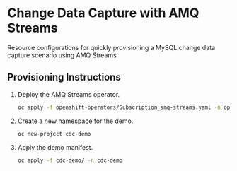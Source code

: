# Change Data Capture with AMQ Streams

Resource configurations for quickly provisioning a MySQL change data capture scenario using AMQ Streams

## Provisioning Instructions

1. Deploy the AMQ Streams operator.
   ```bash
   oc apply -f openshift-operators/Subscription_amq-streams.yaml -n openshift-operators
   ```
2. Create a new namespace for the demo.
   ```bash
   oc new-project cdc-demo
   ```
3. Apply the demo manifest.
   ```bash
   oc apply -f cdc-demo/ -n cdc-demo
   ```